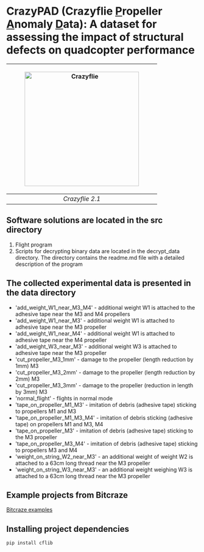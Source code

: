 # CrazyPAD (Crazyflie <ins>P</ins>ropeller <ins>A</ins>nomaly <ins>D</ins>ata): A dataset for assessing the impact of structural defects on quadcopter performance

<div align="center">
  
| <figure><img src="https://github.com/AerialRoboticsUUST/CrazyPAD/assets/81864311/93cfa246-ea9e-4638-8f7b-c577611a7b16" width="300" alt="Crazyflie"> </figure> | 
|:--:| 
| *Crazyflie 2.1* |
  
</div>

## Software solutions are located in the src directory
1. Flight program
2. Scripts for decrypting binary data are located in the decrypt_data directory. The directory contains the readme.md file with a detailed description of the program

## The collected experimental data is presented in the data directory
  - 'add_weight_W1_near_M3_M4' - additional weight W1 is attached to the adhesive tape near the M3 and M4 propellers
  - 'add_weight_W1_near_M3' - additional weight W1 is attached to adhesive tape near the M3 propeller
  - 'add_weight_W1_near_M4' - additional weight W1 is attached to adhesive tape near the M4 propeller
  - 'add_weight_W3_near_M3' - additional weight W3 is attached to adhesive tape near the M3 propeller
  - 'cut_propeller_M3_1mm' - damage to the propeller (length reduction by 1mm) M3
  - 'cut_propeller_M3_2mm' - damage to the propeller (length reduction by 2mm) M3
  - 'cut_propeller_M3_3mm' - damage to the propeller (reduction in length by 3mm) M3
  - 'normal_flight' - flights in normal mode
  - 'tape_on_propeller_M1_M3' - imitation of debris (adhesive tape) sticking to propellers M1 and M3
  - 'tape_on_propeller_M1_M3_M4' - imitation of debris sticking (adhesive tape) on propellers M1 and M3, M4
  - 'tape_on_propeller_M3' - imitation of debris (adhesive tape) sticking to the M3 propeller
  - 'tape_on_propeller_M3_M4' - imitation of debris (adhesive tape) sticking to propellers M3 and M4
  - 'weight_on_string_W2_near_M3' - an additional weight of weight W2 is attached to a 63cm long thread near the M3 propeller
  - 'weight_on_string_W3_near_M3' - an additional weight weighing W3 is attached to a 63cm long thread near the M3 propeller

## Example projects from Bitcraze
[Bitcraze examples](https://github.com/bitcraze/crazyflie-lib-python/tree/master/examples)

## Installing project dependencies
`pip install cflib`
